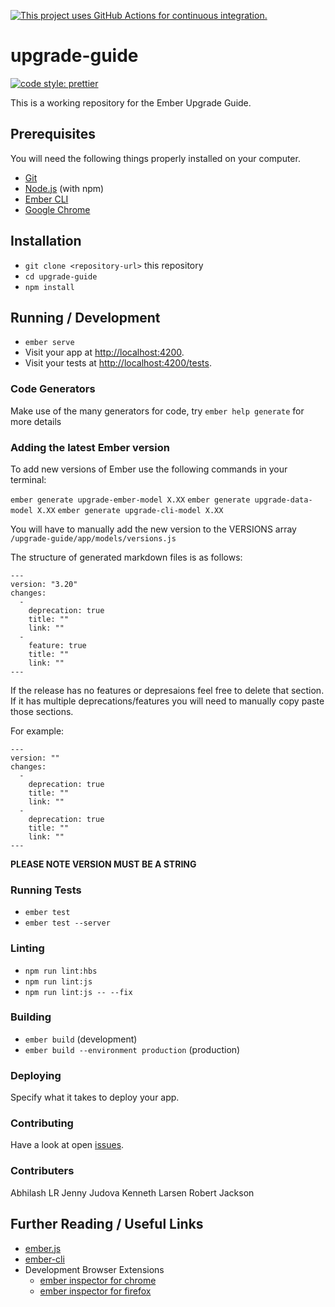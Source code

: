 [![This project uses GitHub Actions for continuous integration.](https://github.com/ember-learn/upgrade-guide/workflows/CI/badge.svg)](https://github.com/ember-learn/upgrade-guide/actions?query=workflow%3ACI)

# upgrade-guide

[![code style: prettier](https://img.shields.io/badge/code_style-prettier-ff69b4.svg?style=flat-square)](https://github.com/prettier/prettier)

This is a working repository for the Ember Upgrade Guide.

## Prerequisites

You will need the following things properly installed on your computer.

* [Git](https://git-scm.com/)
* [Node.js](https://nodejs.org/) (with npm)
* [Ember CLI](https://ember-cli.com/)
* [Google Chrome](https://google.com/chrome/)

## Installation

* `git clone <repository-url>` this repository
* `cd upgrade-guide`
* `npm install`

## Running / Development

* `ember serve`
* Visit your app at [http://localhost:4200](http://localhost:4200).
* Visit your tests at [http://localhost:4200/tests](http://localhost:4200/tests).

### Code Generators

Make use of the many generators for code, try `ember help generate` for more details

### Adding the latest Ember version 
To add new versions of Ember use the following commands in your terminal:

```ember generate upgrade-ember-model X.XX```
```ember generate upgrade-data-model X.XX```
```ember generate upgrade-cli-model X.XX```

You will have to manually add the new version to the VERSIONS array
```/upgrade-guide/app/models/versions.js```

The structure of generated markdown files is as follows:

```
---
version: "3.20"
changes:
  -
    deprecation: true
    title: ""
    link: ""
  -
    feature: true
    title: ""
    link: ""
---
```

If the release has no features or depresaions feel free to delete that section. If it has multiple deprecations/features you will need to manually copy paste those sections. 

For example:

```
---
version: ""
changes:
  -
    deprecation: true
    title: ""
    link: ""
  -
    deprecation: true
    title: ""
    link: ""
---
```

**PLEASE NOTE VERSION MUST BE A STRING**

### Running Tests

* `ember test`
* `ember test --server`

### Linting

* `npm run lint:hbs`
* `npm run lint:js`
* `npm run lint:js -- --fix`

### Building

* `ember build` (development)
* `ember build --environment production` (production)

### Deploying

Specify what it takes to deploy your app.

### Contributing

Have a look at open [issues](https://github.com/ember-learn/upgrade-guide/issues). 

### Contributers
Abhilash LR
Jenny Judova
Kenneth Larsen 
Robert Jackson 

## Further Reading / Useful Links

* [ember.js](https://emberjs.com/)
* [ember-cli](https://ember-cli.com/)
* Development Browser Extensions
  * [ember inspector for chrome](https://chrome.google.com/webstore/detail/ember-inspector/bmdblncegkenkacieihfhpjfppoconhi)
  * [ember inspector for firefox](https://addons.mozilla.org/en-US/firefox/addon/ember-inspector/)

